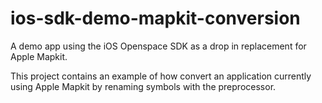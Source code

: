 ios-sdk-demo-mapkit-conversion
==============================

A demo app using the iOS Openspace SDK as a drop in replacement for Apple Mapkit.

This project contains an example of how convert an application currently using Apple Mapkit by renaming symbols with the preprocessor.
